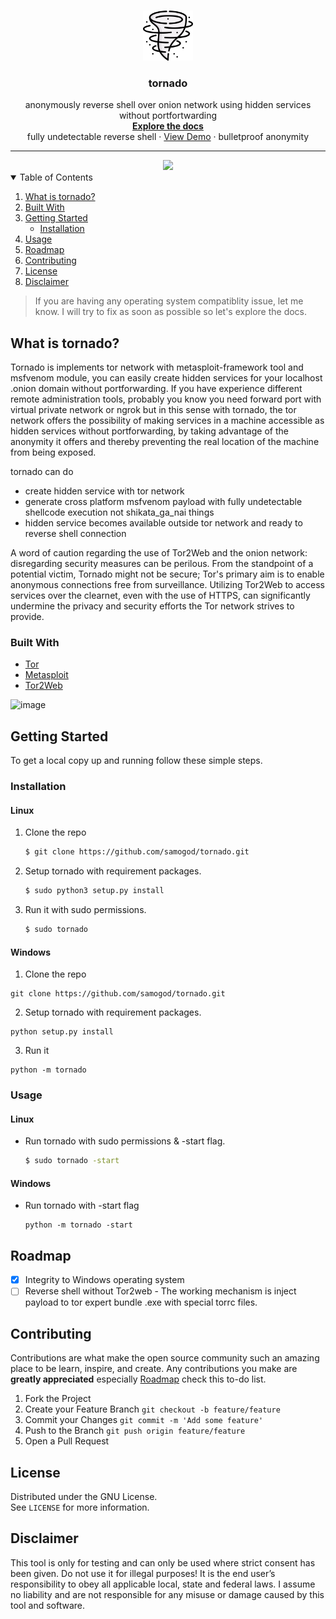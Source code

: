 <br />
<p align="center">
  <a href="https://github.com/samogod/tornado">
    <img src="images/twister.png" alt="Logo" width="80" height="80">
  </a>

  <h3 align="center">tornado</h3>

  <p align="center">
    anonymously reverse shell over onion network using hidden services without portfortwarding     
    <br />
    <a href="https://github.com/samogod/tornado"><strong>Explore the docs</strong></a>
    <br />
    fully undetectable reverse shell</a>
    ·
    <a href="https://github.com/samogod/tornado">View Demo</a>
    ·
    bulletproof anonymity</a>  
    
  </p>
</div>
  </p>
</p>

---

<div align="center">
  <img src="https://user-images.githubusercontent.com/81412659/165843920-3c65a405-903b-40c1-b6ca-4fa62dea8d75.png">
</div>

<details open="open">
  <summary>Table of Contents</summary>
  <ol>
    <li>
      <a href="#what-is-tornado">What is tornado?</a>
    </li>
    <li><a href="#built-with">Built With</a></li>
    <li>
      <a href="#getting-started">Getting Started</a>
      <ul>
        <li><a href="#installation">Installation</a></li>
      </ul>
    </li>
    <li><a href="#usage">Usage</a></li>  
    <li><a href="#roadmap">Roadmap</a></li>
    <li><a href="#contributing">Contributing</a></li>
    <li><a href="#license">License</a></li>
    <li><a href="#disclaimer">Disclaimer</a></li>
  </ol>
</details>

> If you are having any operating system compatiblity issue, let me know. I will try to fix as soon as possible so let's explore the docs.

## What is tornado?

Tornado is implements tor network with metasploit-framework tool and msfvenom module, you can easily create hidden services for your localhost .onion domain without portforwarding. If you have experience different remote administration tools, probably you know you need forward port with virtual private network or ngrok but in this sense with tornado, the tor network offers the possibility of making services in a machine accessible as hidden services without portforwarding, by taking advantage of the anonymity it offers and thereby preventing the real location of the machine from being exposed.  

tornado can do
+ create hidden service with tor network
+ generate cross platform msfvenom payload with fully undetectable shellcode execution not shikata_ga_nai things
+ hidden service becomes available outside tor network and ready to reverse shell connection

A word of caution regarding the use of Tor2Web and the onion network: disregarding security measures can be perilous. From the standpoint of a potential victim, Tornado might not be secure; Tor's primary aim is to enable anonymous connections free from surveillance. Utilizing Tor2Web to access services over the clearnet, even with the use of HTTPS, can significantly undermine the privacy and security efforts the Tor network strives to provide.

### Built With

* [Tor](https://www.torproject.org)
* [Metasploit](https://www.metasploit.com/)
* [Tor2Web](https://www.tor2web.org/)

![image](https://github.com/samogod/tornado/assets/81412659/adecf89b-f5f0-4313-bde4-0162772eddf0)

## Getting Started

To get a local copy up and running follow these simple steps.  

### Installation
#### Linux
1. Clone the repo
   ```bash
   $ git clone https://github.com/samogod/tornado.git
   ```
2. Setup tornado with requirement packages.
   ```bash
   $ sudo python3 setup.py install
   ```
3. Run it with sudo permissions.
   ```bash
   $ sudo tornado
   ```

#### Windows
1. Clone the repo
  ```
  git clone https://github.com/samogod/tornado.git
  ```

2. Setup tornado with requirement packages.
  ```
  python setup.py install
  ```

3. Run it

  <!-- In Windows there is no need for this kind of things to have admin privileges-->
  ```
  python -m tornado
  ```

### Usage
#### Linux
* Run tornado with sudo permissions & -start flag.
   ```bash
   $ sudo tornado -start
   ```

#### Windows
* Run tornado with -start flag
  ```
  python -m tornado -start
  ```

## Roadmap

- [x] Integrity to Windows operating system
- [ ] Reverse shell without Tor2web - The working mechanism is inject payload to tor expert bundle .exe with special torrc files.  

## Contributing

Contributions are what make the open source community such an amazing place to be learn, inspire, and create. Any contributions you make are **greatly appreciated** especially <a href="#roadmap">Roadmap</a> check this to-do list.  

1. Fork the Project
2. Create your Feature Branch
`git checkout -b feature/feature`
3. Commit your Changes
`git commit -m 'Add some feature'`
4. Push to the Branch 
`git push origin feature/feature`
5. Open a Pull Request

## License

Distributed under the GNU License.  
See `LICENSE` for more information.

## Disclaimer

This tool is only for testing and can only be used where strict consent has been given. Do not use it for illegal purposes! It is the end user’s responsibility to obey all applicable local, state and federal laws. I assume no liability and are not responsible for any misuse or damage caused by this tool and software.

<!---/samogod/samet-gozet/-->
